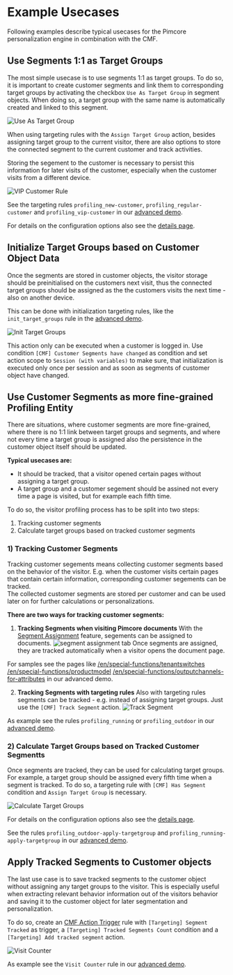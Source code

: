# Example Usecases

Following examples describe typical usecases for the Pimcore personalization engine in combination with the CMF.


## Use Segments 1:1 as Target Groups
The most simple usecase is to use segments 1:1 as target groups. To do so, it is important to create customer segments 
and link them to corresponding target groups by activating the checkbox `Use As Target Group` in segment objects. When 
doing so, a target group with the same name is automatically created and linked to this segment. 

![Use As Target Group](../img/use-as-target-group.jpg)
 
When using targeting rules with the `Assign Target Group` action, besides assigning target group to the current visitor,
there are also options to store the connected segment to the current customer and track activities. 
 
Storing the segement to the customer is necessary to persist this information for later visits of the customer, especially
when the customer visits from a different device. 
 
![VIP Customer Rule](../img/assign-target-group-vip-customer.jpg)
 
See the targeting rules `profiling_new-customer`, `profiling_regular-customer` and `profiling_vip-customer` in our
[advanced demo](https://demo-advanced.pimcore.org/admin). 
 
  
For details on the configuration options also see the [details page](./01_Additional_Targeting_Role_Components.md).
 
 
## Initialize Target Groups based on Customer Object Data
  
Once the segments are stored in customer objects, the visitor storage should be preinitialised on the customers next 
visit, thus the connected target groups should be assigned as the the customers visits the next time - also on another
device. 

This can be done with initialization targeting rules, like the `init_target_groups` rule in the 
[advanced demo](https://demo-advanced.pimcore.org/admin). 


![Init Target Groups](../img/init-target-groups.jpg)

This action only can be executed when a customer is logged in. 
Use condition `[CMF] Customer Segments have changed` as condition and set action scope to `Session (with variables)` to 
make sure, that initialization is executed only once per session and as soon as segments of customer object have changed. 


## Use Customer Segments as more fine-grained Profiling Entity

There are situations, where customer segments are more fine-grained, where there is no 1:1 link between target groups 
and segments, and where not every time a target group is assigned also the persistence in the customer object itself should
be updated.

**Typical usecases are:** 
* It should be tracked, that a visitor opened certain pages without assigning a target group.  
* A target group and a customer segement should be assined not every time a page is visited, but for example each fifth time. 


To do so, the visitor profiling process has to be split into two steps: 
1) Tracking customer segments
2) Calculate target groups based on tracked customer segments

 
### 1) Tracking Customer Segments

Tracking customer segements means collecting customer segments based on the behavior of the visitor. E.g. when the 
customer visits certain pages that contain certain information, corresponding customer segements can be tracked.  
The collected customer segments are stored per customer and can be used later on for further calculations or personalizations.    


**There are two ways for tracking customer segments:** 

1) **Tracking Segments when visiting Pimcore documents**
With the [Segment Assignment](../12_SegmentAssignment.md) feature, segements can be assigned to documents. 
![segment assignment tab](../img/segment-assignment.jpg)
Once segments are assigned, they are tracked automatically when a visitor opens the document page. 

For samples see the pages like 
[/en/special-functions/tenantswitches]([https://demo-advanced.pimcore.org/en/special-functions/tenantswitches])
[/en/special-functions/productmodel](https://demo-advanced.pimcore.org/en/special-functions/productmodel)
[/en/special-functions/outputchannels-for-attributes](https://demo-advanced.pimcore.org/en/special-functions/outputchannels-for-attributes)
in our advanced demo. 

2) **Tracking Segments with targeting rules**
Also with targeting rules segments can be tracked - e.g. instead of assigning target groups. Just use the 
`[CMF] Track Segment` action. 
![Track Segment](../img/track-segment.jpg) 
 
As example see the rules `profiling_running` or `profiling_outdoor` in our [advanced demo](https://demo-advanced.pimcore.org/admin). 


### 2) Calculate Target Groups based on Tracked Customer Segmentts

Once segments are tracked, they can be used for calculating target groups. For example, a target group should be assigned 
every fifth time when a segment is tracked. To do so, a targeting rule with `[CMF] Has Segment` condition and 
`Assign Target Group` is necessary.

![Calculate Target Groups](../img/calculate-target-groups.jpg)

For details on the configuration options also see the [details page](./01_Additional_Targeting_Role_Components.md).
 
See the rules `profiling_outdoor-apply-targetgroup` and `profiling_running-apply-targetgroup` in our 
[advanced demo](https://demo-advanced.pimcore.org/admin).



## Apply Tracked Segments to Customer objects

The last use case is to save tracked segments to the customer object without assigning any target groups to the visitor. 
This is especially useful when extracting relevant behavior information out of the visitors behavior and saving it to the
customer object for later segmentation and personalization. 

To do so, create an [CMF Action Trigger](../22_ActionTrigger.md) rule with `[Targeting] Segment Tracked` as trigger, 
a `[Targeting] Tracked Segments Count` condition and a `[Targeting] Add tracked segment` action. 

![Visit Counter](../img/visitcounter.jpg)

As example see the `Visit Counter` rule in our [advanced demo](https://demo-advanced.pimcore.org/admin).

